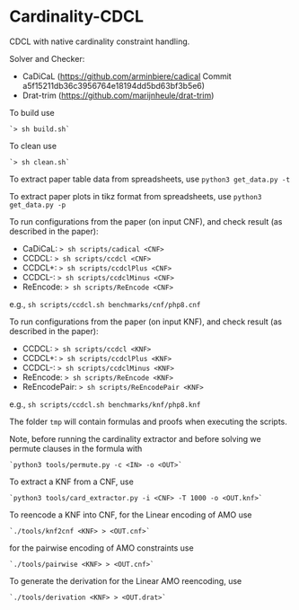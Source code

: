 # Cardinality-CDCL
CDCL with native cardinality constraint handling.


Solver and Checker:
* CaDiCaL (https://github.com/arminbiere/cadical Commit a5f15211db36c3956764e18194dd5bd63bf3b5e6)
* Drat-trim (https://github.com/marijnheule/drat-trim)

To build use

	`> sh build.sh`

To clean use

	`> sh clean.sh`

To extract paper table data from spreadsheets, use
	`python3 get_data.py -t`

To extract paper plots in tikz format from spreadsheets, use
	`python3 get_data.py -p`

To run configurations from the paper (on input CNF), and check result (as described in the paper):

* CaDiCaL:  `> sh scripts/cadical <CNF>`
* CCDCL:  `> sh scripts/ccdcl <CNF>`
* CCDCL+: `> sh scripts/ccdclPlus <CNF>`
* CCDCL-: `> sh scripts/ccdclMinus <CNF>`
* ReEncode: `> sh scripts/ReEncode <CNF>`

e.g., `sh scripts/ccdcl.sh benchmarks/cnf/php8.cnf`

To run configurations from the paper (on input KNF), and check result (as described in the paper):

* CCDCL:  `> sh scripts/ccdcl <KNF>`
* CCDCL+: `> sh scripts/ccdclPlus <KNF>`
* CCDCL-: `> sh scripts/ccdclMinus <KNF>`
* ReEncode: `> sh scripts/ReEncode <KNF>`
* ReEncodePair: `> sh scripts/ReEncodePair <KNF>`

e.g., `sh scripts/ccdcl.sh benchmarks/knf/php8.knf`

The folder `tmp` will contain formulas and proofs when executing the scripts.

Note, before running the cardinality extractor and before solving we permute clauses in the formula with 

	`python3 tools/permute.py -c <IN> -o <OUT>`

To extract a KNF from a CNF, use

	`python3 tools/card_extractor.py -i <CNF> -T 1000 -o <OUT.knf>`

To reencode a KNF into CNF, for the Linear encoding of AMO use

	`./tools/knf2cnf <KNF> > <OUT.cnf>`

for the pairwise encoding of AMO constraints use

	`./tools/pairwise <KNF> > <OUT.cnf>`

To generate the derivation for the Linear AMO reencoding, use

	`./tools/derivation <KNF> > <OUT.drat>`



